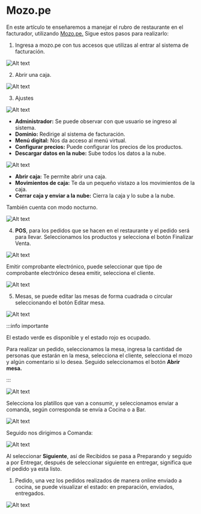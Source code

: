 # Mozo.pe

En este artículo te enseñaremos a manejar el rubro de restaurante en el facturador, utilizando [Mozo.pe.](#) Sigue estos pasos para realizarlo:

1. Ingresa a mozo.pe con tus accesos que utilizas al entrar al sistema de facturación.

![Alt text](img/mozo_pe_01.jpg)

2. Abrir una caja.

![Alt text](img/mozo_pe_02.jpg)

3. Ajustes

![Alt text](img/mozo_pe_03.jpg)

* **Administrador:** Se puede observar con que usuario se ingreso al sistema.
* **Dominio:** Redirige al sistema de facturación.
* **Menú digital:** Nos da acceso al menú virtual.
* **Configurar precios:** Puede configurar los precios de los productos.
* **Descargar datos en la nube:** Sube todos los datos a la nube.

![Alt text](img/mozo_pe_04.jpg)

* **Abrir caja:** Te permite abrir una caja.
* **Movimientos de caja:** Te da un pequeño vistazo a los movimientos de la caja.
* **Cerrar caja y enviar a la nube:** Cierra la caja y lo sube a la nube.

También cuenta con modo nocturno.

![Alt text](img/mozo_pe_05.jpg)

4.  **POS**, para los pedidos que se hacen en el restaurante y el pedido será para llevar. Seleccionamos los productos y selecciona el botón Finalizar Venta.

![Alt text](img/mozo_pe_06.jpg)

Emitir comprobante electrónico, puede seleccionar que tipo de comprobante electrónico desea emitir, selecciona el cliente.

![Alt text](img/mozo_pe_07.jpg)

5.  Mesas, se puede editar las mesas de forma cuadrada o circular seleccionando el botón Editar mesa.

![Alt text](img/mozo_pe_08.jpg)

:::info importante

El estado verde es disponible y el estado rojo es ocupado.

Para realizar un pedido, seleccionamos la mesa, ingresa la cantidad de personas que estarán en la mesa, selecciona el cliente, selecciona el mozo y algún comentario si lo desea. Seguido seleccionamos el botón **Abrir mesa.**

:::


![Alt text](img/mozo_pe_09.jpg)

Selecciona los platillos que van a consumir, y seleccionamos enviar a comanda, según corresponda se envía a Cocina o a Bar.


![Alt text](img/mozo_pe_10.jpg)

Seguido nos dirigimos a Comanda:

![Alt text](img/mozo_pe_11.jpg)

Al seleccionar **Siguiente**, así de Recibidos se pasa a Preparando y seguido a por Entregar, después de seleccionar siguiente en entregar, significa que el pedido ya esta listo. 

1.  Pedido, una vez los pedidos realizados de manera online enviado a cocina, se puede visualizar el estado: en preparación, enviados, entregados.

![Alt text](img/mozo_pe_12.jpg)

